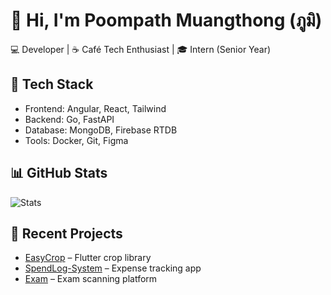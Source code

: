 # 👋 Hi, I'm Poompath Muangthong (ภูมิ)

💻 Developer | ☕ Café Tech Enthusiast | 🎓 Intern (Senior Year)

## 🔧 Tech Stack
- Frontend: Angular, React, Tailwind
- Backend: Go, FastAPI
- Database: MongoDB, Firebase RTDB
- Tools: Docker, Git, Figma

## 📊 GitHub Stats
![Stats](https://github-readme-stats.vercel.app/api?username=PoomITD65&show_icons=true&theme=tokyonight)

## 🌱 Recent Projects
- [EasyCrop](https://github.com/PoomITD65/EasyCrop) – Flutter crop library
- [SpendLog-System](https://github.com/PoomITD65/SpendLog-System-mobile-application-Dart-) – Expense tracking app
- [Exam](https://github.com/PoomITD65/exam) – Exam scanning platform
